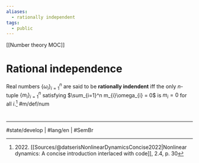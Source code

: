 ```yaml
---
aliases:
  - rationally independent
tags:
  - public
---
```

[[Number theory MOC]]
# Rational independence

Real numbers $\{ \omega_{i} \}_{i=1}^n$ are said to be **rationally indendent** iff the only $n$-tuple $\{ m_{i} \}_{i=1}^n$ satisfying $\sum_{i=1}^n m_{i}\omega_{i} = 0$ is $m_{i} = 0$ for all $i$.[^2022] #m/def/num 

[^2022]: 2022\. [[Sources/@datserisNonlinearDynamicsConcise2022|Nonlinear dynamics: A concise introduction interlaced with code]], 2.4, p. 30


#
---
#state/develop | #lang/en | #SemBr
